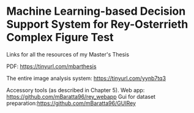 # Machine Learning-based Decision Support System for Rey-Osterrieth Complex Figure Test
Links for all the resources of my Master's Thesis

PDF: https://tinyurl.com/mbarthesis

The entire image analysis system:  https://tinyurl.com/yynb7tq3

Accessory tools (as described in Chapter 5).
Web app: https://github.com/mBaratta96/rey_webapp
Gui for dataset preparation:https://github.com/mBaratta96/GUIRey
